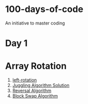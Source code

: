 # 100-days-of-code
An initiative to master coding
# Day 1
# Array Rotation
1. [left-rotation](Arrays/leftrotation.cpp)
2. [Juggling Algorithm Solution](Arrays/Juggling-algorithm.cpp)
3. [Reversal Algorithm](Arrays/reversal-algo.cpp)
4. [Block Swap Algorithm](Arrays/block-swap-algo.cpp)

